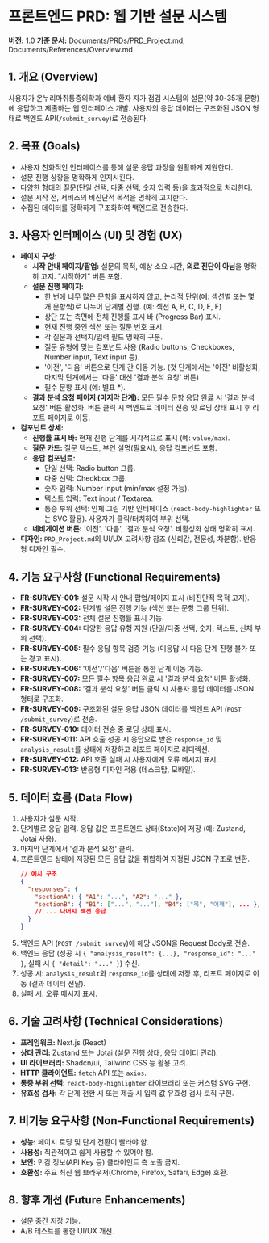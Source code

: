 # 프론트엔드 PRD: 웹 기반 설문 시스템

**버전:** 1.0
**기준 문서:** Documents/PRDs/PRD_Project.md, Documents/References/Overview.md

## 1. 개요 (Overview)

사용자가 온누리마취통증의학과 예비 환자 자가 점검 시스템의 설문(약 30-35개 문항)에 응답하고 제출하는 웹 인터페이스 개발. 사용자의 응답 데이터는 구조화된 JSON 형태로 백엔드 API(`/submit_survey`)로 전송된다.

## 2. 목표 (Goals)

-   사용자 친화적인 인터페이스를 통해 설문 응답 과정을 원활하게 지원한다.
-   설문 진행 상황을 명확하게 인지시킨다.
-   다양한 형태의 질문(단일 선택, 다중 선택, 숫자 입력 등)을 효과적으로 처리한다.
-   설문 시작 전, 서비스의 비진단적 목적을 명확히 고지한다.
-   수집된 데이터를 정확하게 구조화하여 백엔드로 전송한다.

## 3. 사용자 인터페이스 (UI) 및 경험 (UX)

-   **페이지 구성:**
    -   **시작 안내 페이지/팝업:** 설문의 목적, 예상 소요 시간, **의료 진단이 아님**을 명확히 고지. "시작하기" 버튼 포함.
    -   **설문 진행 페이지:**
        -   한 번에 너무 많은 문항을 표시하지 않고, 논리적 단위(예: 섹션별 또는 몇 개 문항씩)로 나누어 단계별 진행. (예: 섹션 A, B, C, D, E, F)
        -   상단 또는 측면에 전체 진행률 표시 바 (Progress Bar) 표시.
        -   현재 진행 중인 섹션 또는 질문 번호 표시.
        -   각 질문과 선택지/입력 필드 명확히 구분.
        -   질문 유형에 맞는 컴포넌트 사용 (Radio buttons, Checkboxes, Number input, Text input 등).
        -   '이전', '다음' 버튼으로 단계 간 이동 가능. (첫 단계에서는 '이전' 비활성화, 마지막 단계에서는 '다음' 대신 '결과 분석 요청' 버튼)
        -   필수 문항 표시 (예: 별표 *).
    -   **결과 분석 요청 페이지 (마지막 단계):** 모든 필수 문항 응답 완료 시 '결과 분석 요청' 버튼 활성화. 버튼 클릭 시 백엔드로 데이터 전송 및 로딩 상태 표시 후 리포트 페이지로 이동.
-   **컴포넌트 상세:**
    -   **진행률 표시 바:** 현재 진행 단계를 시각적으로 표시 (예: `value/max`).
    -   **질문 카드:** 질문 텍스트, 부연 설명(필요시), 응답 컴포넌트 포함.
    -   **응답 컴포넌트:**
        -   단일 선택: Radio button 그룹.
        -   다중 선택: Checkbox 그룹.
        -   숫자 입력: Number input (min/max 설정 가능).
        -   텍스트 입력: Text input / Textarea.
        -   통증 부위 선택: 인체 그림 기반 인터페이스 (`react-body-highlighter` 또는 SVG 활용). 사용자가 클릭/터치하여 부위 선택.
    -   **네비게이션 버튼:** '이전', '다음', '결과 분석 요청'. 비활성화 상태 명확히 표시.
-   **디자인:** `PRD_Project.md`의 UI/UX 고려사항 참조 (신뢰감, 전문성, 차분함). 반응형 디자인 필수.

## 4. 기능 요구사항 (Functional Requirements)

-   **FR-SURVEY-001:** 설문 시작 시 안내 팝업/페이지 표시 (비진단적 목적 고지).
-   **FR-SURVEY-002:** 단계별 설문 진행 기능 (섹션 또는 문항 그룹 단위).
-   **FR-SURVEY-003:** 전체 설문 진행률 표시 기능.
-   **FR-SURVEY-004:** 다양한 응답 유형 지원 (단일/다중 선택, 숫자, 텍스트, 신체 부위 선택).
-   **FR-SURVEY-005:** 필수 응답 항목 검증 기능 (미응답 시 다음 단계 진행 불가 또는 경고 표시).
-   **FR-SURVEY-006:** '이전'/'다음' 버튼을 통한 단계 이동 기능.
-   **FR-SURVEY-007:** 모든 필수 항목 응답 완료 시 '결과 분석 요청' 버튼 활성화.
-   **FR-SURVEY-008:** '결과 분석 요청' 버튼 클릭 시 사용자 응답 데이터를 JSON 형태로 구조화.
-   **FR-SURVEY-009:** 구조화된 설문 응답 JSON 데이터를 백엔드 API (`POST /submit_survey`)로 전송.
-   **FR-SURVEY-010:** 데이터 전송 중 로딩 상태 표시.
-   **FR-SURVEY-011:** API 호출 성공 시 응답으로 받은 `response_id` 및 `analysis_result`를 상태에 저장하고 리포트 페이지로 리디렉션.
-   **FR-SURVEY-012:** API 호출 실패 시 사용자에게 오류 메시지 표시.
-   **FR-SURVEY-013:** 반응형 디자인 적용 (데스크탑, 모바일).

## 5. 데이터 흐름 (Data Flow)

1.  사용자가 설문 시작.
2.  단계별로 응답 입력. 응답 값은 프론트엔드 상태(State)에 저장 (예: Zustand, Jotai 사용).
3.  마지막 단계에서 '결과 분석 요청' 클릭.
4.  프론트엔드 상태에 저장된 모든 응답 값을 취합하여 지정된 JSON 구조로 변환.
    ```json
    // 예시 구조
    {
      "responses": {
        "sectionA": { "A1": "...", "A2": "..." },
        "sectionB": { "B1": ["...", "..."], "B4": ["목", "어깨"], ... },
        // ... 나머지 섹션 응답
      }
    }
    ```
5.  백엔드 API (`POST /submit_survey`)에 해당 JSON을 Request Body로 전송.
6.  백엔드 응답 (성공 시 `{ "analysis_result": {...}, "response_id": "..." }`, 실패 시 `{ "detail": "..." }`) 수신.
7.  성공 시: `analysis_result`와 `response_id`를 상태에 저장 후, 리포트 페이지로 이동 (결과 데이터 전달).
8.  실패 시: 오류 메시지 표시.

## 6. 기술 고려사항 (Technical Considerations)

-   **프레임워크:** Next.js (React)
-   **상태 관리:** Zustand 또는 Jotai (설문 진행 상태, 응답 데이터 관리).
-   **UI 라이브러리:** Shadcn/ui, Tailwind CSS 등 활용 고려.
-   **HTTP 클라이언트:** `fetch` API 또는 `axios`.
-   **통증 부위 선택:** `react-body-highlighter` 라이브러리 또는 커스텀 SVG 구현.
-   **유효성 검사:** 각 단계 전환 시 또는 제출 시 입력 값 유효성 검사 로직 구현.

## 7. 비기능 요구사항 (Non-Functional Requirements)

-   **성능:** 페이지 로딩 및 단계 전환이 빨라야 함.
-   **사용성:** 직관적이고 쉽게 사용할 수 있어야 함.
-   **보안:** 민감 정보(API Key 등) 클라이언트 측 노출 금지.
-   **호환성:** 주요 최신 웹 브라우저(Chrome, Firefox, Safari, Edge) 호환.

## 8. 향후 개선 (Future Enhancements)

-   설문 중간 저장 기능.
-   A/B 테스트를 통한 UI/UX 개선.
